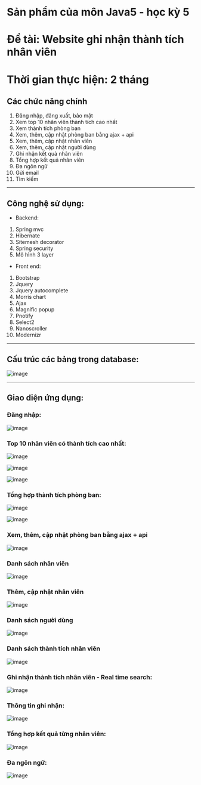 # Sản phẩm của môn Java5 - học kỳ 5

# Đề tài: Website ghi nhận thành tích nhân viên

# Thời gian thực hiện: 2 tháng


## Các chức năng chính
1. Đăng nhập, đăng xuất, bảo mật
2. Xem top 10 nhân viên thành tích cao nhất
3. Xem thành tích phòng ban
4. Xem, thêm, cập nhật phòng ban bằng ajax + api
5. Xem, thêm, cập nhật nhân viên
6. Xem, thêm, cập nhật người dùng
7. Ghi nhận kết quả nhân viên
8. Tổng hợp kết quả nhân viên
9. Đa ngôn ngữ
10. Gửi email
11. Tìm kiếm

---

## Công nghệ sử dụng:
* Backend:
1. Spring mvc
2. Hibernate
3. Sitemesh decorator
4. Spring security
5. Mô hình 3 layer

* Front end:
1. Bootstrap
2. Jquery
3. Jquery autocomplete
4. Morris chart
5. Ajax
6. Magnific popup
7. Pnotify
8. Select2
9. Nanoscroller
10. Modernizr

---

## Cấu trúc các bảng trong database:
![image](https://user-images.githubusercontent.com/41563586/53816627-6f82d400-3f96-11e9-924e-c1a6ab3c4dd5.png)

---

## Giao diện ứng dụng:

### Đăng nhập:
![image](https://user-images.githubusercontent.com/41563586/53816228-cc31bf00-3f95-11e9-9925-0763c563bb16.png)


### Top 10 nhân viên có thành tích cao nhất:
![image](https://user-images.githubusercontent.com/41563586/53816564-524e0580-3f96-11e9-9d24-fa86416c8f65.png)

![image](https://user-images.githubusercontent.com/41563586/53816760-ba9ce700-3f96-11e9-98c0-c302702d9a47.png)

![image](https://user-images.githubusercontent.com/41563586/53816764-bec90480-3f96-11e9-9732-a861b430fb8c.png)


### Tổng hợp thành tích phòng ban:
![image](https://user-images.githubusercontent.com/41563586/53816779-c5577c00-3f96-11e9-8c8e-9c0a509bee1b.png)

![image](https://user-images.githubusercontent.com/41563586/53816824-de602d00-3f96-11e9-8b81-b5a7b37e0e9d.png)


### Xem, thêm, cập nhật phòng ban bằng ajax + api
![image](https://user-images.githubusercontent.com/41563586/53816862-f20b9380-3f96-11e9-9280-b842357b92d3.png)


### Danh sách nhân viên
![image](https://user-images.githubusercontent.com/41563586/53816946-1ebfab00-3f97-11e9-9b7f-07a4a2b3f225.png)


### Thêm, cập nhật nhân viên
![image](https://user-images.githubusercontent.com/41563586/53816974-2aab6d00-3f97-11e9-9c9d-b12b49fbc3dc.png)


### Danh sách người dùng
![image](https://user-images.githubusercontent.com/41563586/53817040-4282f100-3f97-11e9-8ac5-fa92f40a78db.png)


### Danh sách thành tích nhân viên
![image](https://user-images.githubusercontent.com/41563586/53817081-5595c100-3f97-11e9-877b-3b06c03cb49b.png)


### Ghi nhận thành tích nhân viên - Real time search:
![image](https://user-images.githubusercontent.com/41563586/53817164-752ce980-3f97-11e9-9722-01797f00913e.png)


### Thông tin ghi nhận:
![image](https://user-images.githubusercontent.com/41563586/53817230-98579900-3f97-11e9-96bd-94eac344b11d.png)


### Tổng hợp kết quả từng nhân viên:
![image](https://user-images.githubusercontent.com/41563586/53817283-adccc300-3f97-11e9-8318-8af6cad1a1fd.png)


### Đa ngôn ngữ:
![image](https://user-images.githubusercontent.com/41563586/53817322-c2a95680-3f97-11e9-8814-214a43834b45.png)

